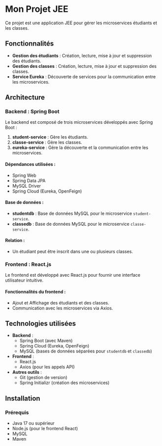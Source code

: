 # Mon Projet JEE

Ce projet est une application JEE pour gérer les microservices étudiants et les classes.

## Fonctionnalités

- **Gestion des étudiants** : Création, lecture, mise à jour et suppression des étudiants.
- **Gestion des classes** : Création, lecture, mise à jour et suppression des classes.
- **Service Eureka** : Découverte de services pour la communication entre les microservices.

## Architecture

### Backend : Spring Boot

Le backend est composé de trois microservices développés avec Spring Boot :

1. **student-service** : Gère les étudiants.
2. **classe-service** : Gère les classes.
3. **eureka-service** : Gère la découverte et la communication entre les microservices.

#### Dépendances utilisées :
- Spring Web
- Spring Data JPA
- MySQL Driver
- Spring Cloud (Eureka, OpenFeign)

#### Base de données :
- **studentdb** : Base de données MySQL pour le microservice `student-service`.
- **classedb** : Base de données MySQL pour le microservice `classe-service`.

#### Relation :
- Un étudiant peut être inscrit dans une ou plusieurs classes.

### Frontend : React.js

Le frontend est développé avec React.js pour fournir une interface utilisateur intuitive.

#### Fonctionnalités du frontend :
- Ajout et Affichage des étudiants et des classes.
- Communication avec les microservices via Axios.

## Technologies utilisées

- **Backend** :
  - Spring Boot (avec Maven)
  - Spring Cloud (Eureka, OpenFeign)
  - MySQL (bases de données séparées pour `studentdb` et `classedb`)
- **Frontend** :
  - React.js
  - Axios (pour les appels API)
- **Autres outils** :
  - Git (gestion de version)
  - Spring Initializr (création des microservices)

## Installation

### Prérequis

- Java 17 ou supérieur
- Node.js (pour le frontend React)
- MySQL
- Maven

